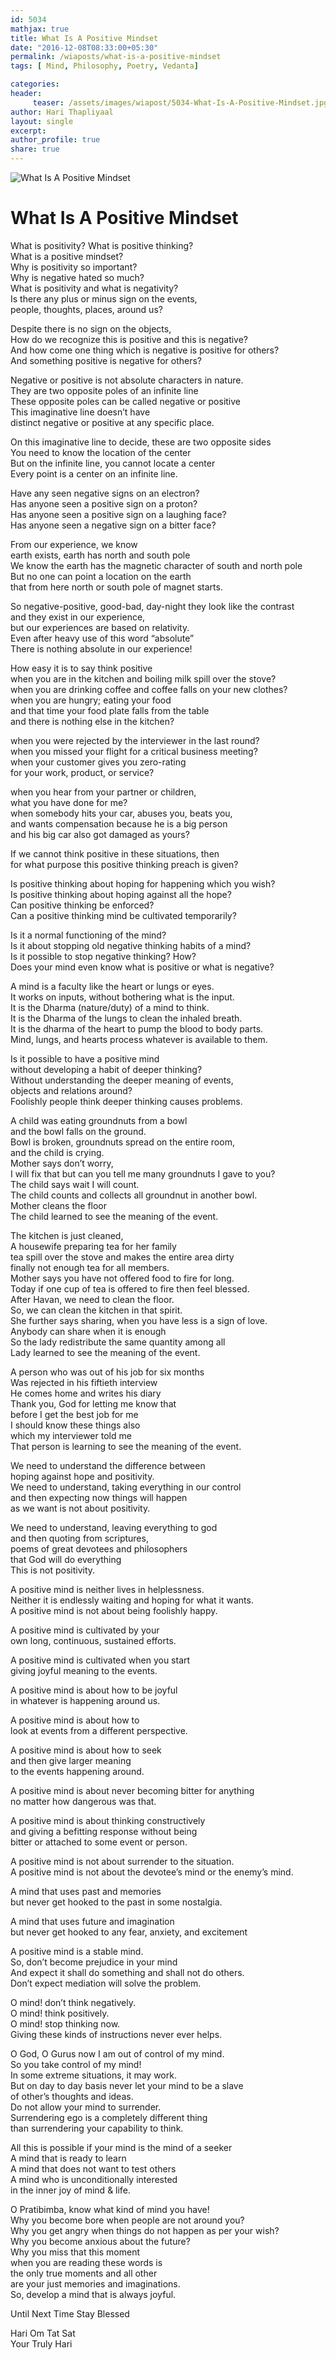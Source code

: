 ```yaml
--- 
id: 5034
mathjax: true  
title: What Is A Positive Mindset
date: "2016-12-08T08:33:00+05:30"
permalink: /wiaposts/what-is-a-positive-mindset
tags: [ Mind, Philosophy, Poetry, Vedanta]    

categories: 
header:
     teaser: /assets/images/wiapost/5034-What-Is-A-Positive-Mindset.jpg
author: Hari Thapliyaal 
layout: single 
excerpt:  
author_profile: true 
share: true 
---
```


![What Is A Positive Mindset](/assets/images/wiapost/5034-What-Is-A-Positive-Mindset.jpg)     
   
# What Is A Positive Mindset
    
What is positivity? What is positive thinking?     
What is a positive mindset?     
Why is positivity so important?     
Why is negative hated so much?     
What is positivity and what is negativity?     
Is there any plus or minus sign on the events,     
people, thoughts, places, around us?    
    
Despite there is no sign on the objects,     
How do we recognize this is positive and this is negative?     
And how come one thing which is negative is positive for others?     
And something positive is negative for others?    
    
Negative or positive is not absolute characters in nature.     
They are two opposite poles of an infinite line     
These opposite poles can be called negative or positive     
This imaginative line doesn’t have     
distinct negative or positive at any specific place.    
    
On this imaginative line to decide, these are two opposite sides     
You need to know the location of the center     
But on the infinite line, you cannot locate a center     
Every point is a center on an infinite line.    
    
Have any seen negative signs on an electron?     
Has anyone seen a positive sign on a proton?     
Has anyone seen a positive sign on a laughing face?     
Has anyone seen a negative sign on a bitter face?    
    
From our experience, we know     
earth exists, earth has north and south pole     
We know the earth has the magnetic character of south and north pole     
But no one can point a location on the earth     
that from here north or south pole of magnet starts.    
    
So negative-positive, good-bad, day-night they look like the contrast     
and they exist in our experience,     
but our experiences are based on relativity.     
Even after heavy use of this word “absolute”     
There is nothing absolute in our experience!    
    
How easy it is to say think positive     
when you are in the kitchen and boiling milk spill over the stove?     
when you are drinking coffee and coffee falls on your new clothes?     
when you are hungry; eating your food     
and that time your food plate falls from the table     
and there is nothing else in the kitchen?    
    
when you were rejected by the interviewer in the last round?     
when you missed your flight for a critical business meeting?     
when your customer gives you zero-rating     
for your work, product, or service?    
    
when you hear from your partner or children,     
what you have done for me?     
when somebody hits your car, abuses you, beats you,     
and wants compensation because he is a big person     
and his big car also got damaged as yours?    
    
If we cannot think positive in these situations, then     
for what purpose this positive thinking preach is given?    
    
Is positive thinking about hoping for happening which you wish?     
Is positive thinking about hoping against all the hope?     
Can positive thinking be enforced?     
Can a positive thinking mind be cultivated temporarily?    
    
Is it a normal functioning of the mind?     
Is it about stopping old negative thinking habits of a mind?     
Is it possible to stop negative thinking? How?     
Does your mind even know what is positive or what is negative?    
    
A mind is a faculty like the heart or lungs or eyes.     
It works on inputs, without bothering what is the input.     
It is the Dharma (nature/duty) of a mind to think.     
It is the Dharma of the lungs to clean the inhaled breath.     
It is the dharma of the heart to pump the blood to body parts.     
Mind, lungs, and hearts process whatever is available to them.    
    
Is it possible to have a positive mind     
without developing a habit of deeper thinking?     
Without understanding the deeper meaning of events,     
objects and relations around?     
Foolishly people think deeper thinking causes problems.    
    
A child was eating groundnuts from a bowl     
and the bowl falls on the ground.     
Bowl is broken, groundnuts spread on the entire room,     
and the child is crying.     
Mother says don’t worry,     
I will fix that but can you tell me many groundnuts I gave to you?     
The child says wait I will count.     
The child counts and collects all groundnut in another bowl.     
Mother cleans the floor     
The child learned to see the meaning of the event.    
    
The kitchen is just cleaned,     
A housewife preparing tea for her family     
tea spill over the stove and makes the entire area dirty     
finally not enough tea for all members.     
Mother says you have not offered food to fire for long.     
Today if one cup of tea is offered to fire then feel blessed.     
After Havan, we need to clean the floor.     
So, we can clean the kitchen in that spirit.     
She further says sharing, when you have less is a sign of love.     
Anybody can share when it is enough     
So the lady redistribute the same quantity among all     
Lady learned to see the meaning of the event.    
    
A person who was out of his job for six months     
Was rejected in his fiftieth interview     
He comes home and writes his diary     
Thank you, God for letting me know that     
before I get the best job for me     
I should know these things also     
which my interviewer told me     
That person is learning to see the meaning of the event.    
    
We need to understand the difference between     
hoping against hope and positivity.     
We need to understand, taking everything in our control     
and then expecting now things will happen     
as we want is not about positivity.    
    
We need to understand, leaving everything to god     
and then quoting from scriptures,     
poems of great devotees and philosophers     
that God will do everything     
This is not positivity.    
    
A positive mind is neither lives in helplessness.     
Neither it is endlessly waiting and hoping for what it wants.     
A positive mind is not about being foolishly happy.    
    
A positive mind is cultivated by your     
own long, continuous, sustained efforts.    
    
A positive mind is cultivated when you start     
giving joyful meaning to the events.    
    
A positive mind is about how to be joyful     
in whatever is happening around us.    
    
A positive mind is about how to     
look at events from a different perspective.    
    
A positive mind is about how to seek     
and then give larger meaning     
to the events happening around.    
    
A positive mind is about never becoming bitter for anything     
no matter how dangerous was that.    
    
A positive mind is about thinking constructively     
and giving a befitting response without being     
bitter or attached to some event or person.    
    
A positive mind is not about surrender to the situation.     
A positive mind is not about the devotee’s mind or the enemy’s mind.    
    
A mind that uses past and memories     
but never get hooked to the past in some nostalgia.    
    
A mind that uses future and imagination     
but never get hooked to any fear, anxiety, and excitement    
    
A positive mind is a stable mind.     
So, don’t become prejudice in your mind     
And expect it shall do something and shall not do others.     
Don’t expect mediation will solve the problem.    
    
O mind! don’t think negatively.     
O mind! think positively.     
O mind! stop thinking now.     
Giving these kinds of instructions never ever helps.    
    
O God, O Gurus now I am out of control of my mind.     
So you take control of my mind!     
In some extreme situations, it may work.     
But on day to day basis never let your mind to be a slave     
of other’s thoughts and ideas.     
Do not allow your mind to surrender.     
Surrendering ego is a completely different thing     
than surrendering your capability to think.    
    
All this is possible if your mind is the mind of a seeker     
A mind that is ready to learn     
A mind that does not want to test others     
A mind who is unconditionally interested     
in the inner joy of mind &amp; life.    
    
O Pratibimba, know what kind of mind you have!     
Why you become bore when people are not around you?     
Why you get angry when things do not happen as per your wish?     
Why you become anxious about the future?     
Why you miss that this moment     
when you are reading these words is     
the only true moments and all other     
are your just memories and imaginations.     
So, develop a mind that is always joyful.    
    
Until Next Time Stay Blessed    
    
Hari Om Tat Sat     
Your Truly Hari    
    
